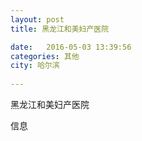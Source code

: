 ```yaml
--- 
layout: post 
title: 黑龙江和美妇产医院

date:   2016-05-03 13:39:56 
categories: 其他  
city: 哈尔滨
  
--- 
```

   
黑龙江和美妇产医院

信息


